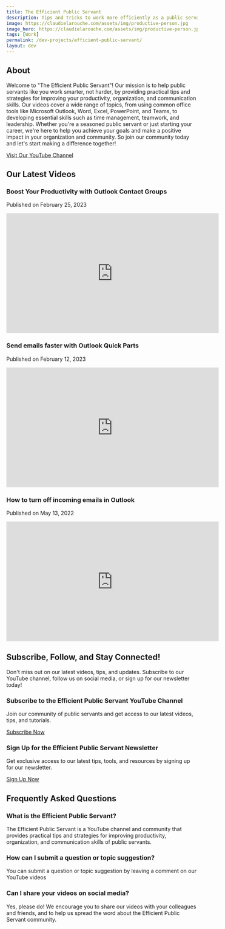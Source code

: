 ```yaml
---
title: The Efficient Public Servant
description: Tips and tricks to work more efficiently as a public servant
image: https://claudielarouche.com/assets/img/productive-person.jpg
image_hero: https://claudielarouche.com/assets/img/productive-person.jpg
tags: [Work]
permalink: /dev-projects/efficient-public-servant/
layout: dev
---
```





## About

Welcome to "The Efficient Public Servant"! Our mission is to help public servants like you work smarter, not harder, by providing practical tips and strategies for improving your productivity, organization, and communication skills. Our videos cover a wide range of topics, from using common office tools like Microsoft Outlook, Word, Excel, PowerPoint, and Teams, to developing essential skills such as time management, teamwork, and leadership. Whether you're a seasoned public servant or just starting your career, we're here to help you achieve your goals and make a positive impact in your organization and community. So join our community today and let's start making a difference together!
				
<a href="https://www.youtube.com/watch?v=R6aueKiDYVc&list=PL2PsmJC9DKmhlN_Z9ELsciKbF2EnLl67d" class="btn btn-primary" target="_blank">Visit Our YouTube Channel</a>
			
## Our Latest Videos

### Boost Your Productivity with Outlook Contact Groups

Published on February 25, 2023  
<div class="embed-responsive embed-responsive-16by9">
    <iframe width="560" height="315" src="https://www.youtube.com/embed/FQJNF1pTpqU" title="YouTube video player" frameborder="0" allow="accelerometer; autoplay; clipboard-write; encrypted-media; gyroscope; picture-in-picture; web-share" allowfullscreen></iframe>
</div>


### Send emails faster with Outlook Quick Parts
Published on February 12, 2023  
<div class="embed-responsive embed-responsive-16by9">
    <iframe width="560" height="315" src="https://www.youtube.com/embed/KrUL8vR17u4" title="YouTube video player" frameborder="0" allow="accelerometer; autoplay; clipboard-write; encrypted-media; gyroscope; picture-in-picture; web-share" allowfullscreen></iframe>
</div>

### How to turn off incoming emails in Outlook
Published on May 13, 2022
<div class="embed-responsive embed-responsive-16by9">
    <iframe width="560" height="315" src="https://www.youtube.com/embed/nQ5pxJRz1dU?list=PL2PsmJC9DKmhlN_Z9ELsciKbF2EnLl67d" title="How to turn off incoming emails in Outlook" frameborder="0" allow="accelerometer; autoplay; clipboard-write; encrypted-media; gyroscope; picture-in-picture; web-share" allowfullscreen></iframe>
</div>
				
## Subscribe, Follow, and Stay Connected!

Don't miss out on our latest videos, tips, and updates. Subscribe to our YouTube channel, follow us on social media, or sign up for our newsletter today!

### Subscribe to the Efficient Public Servant YouTube Channel

Join our community of public servants and get access to our latest videos, tips, and tutorials.  

<a href="https://www.youtube.com/channel/UCI0op2BADy5_PDbb_IchtWg?sub_confirmation=1" class="btn btn-primary" target="_blank">Subscribe Now</a>
					
### Sign Up for the Efficient Public Servant Newsletter

Get exclusive access to our latest tips, tools, and resources by signing up for our newsletter.

<a href="https://forms.gle/XGP3ecLZV9MKeAwG8" class="btn btn-secondary" target="_blank">Sign Up Now</a>



## Frequently Asked Questions

### What is the Efficient Public Servant?
The Efficient Public Servant is a YouTube channel and community that provides practical tips and strategies for improving productivity, organization, and communication skills of public servants.

### How can I submit a question or topic suggestion?
You can submit a question or topic suggestion by leaving a comment on our YouTube videos

### Can I share your videos on social media?
Yes, please do! We encourage you to share our videos with your colleagues and friends, and to help us spread the word about the Efficient Public Servant community.